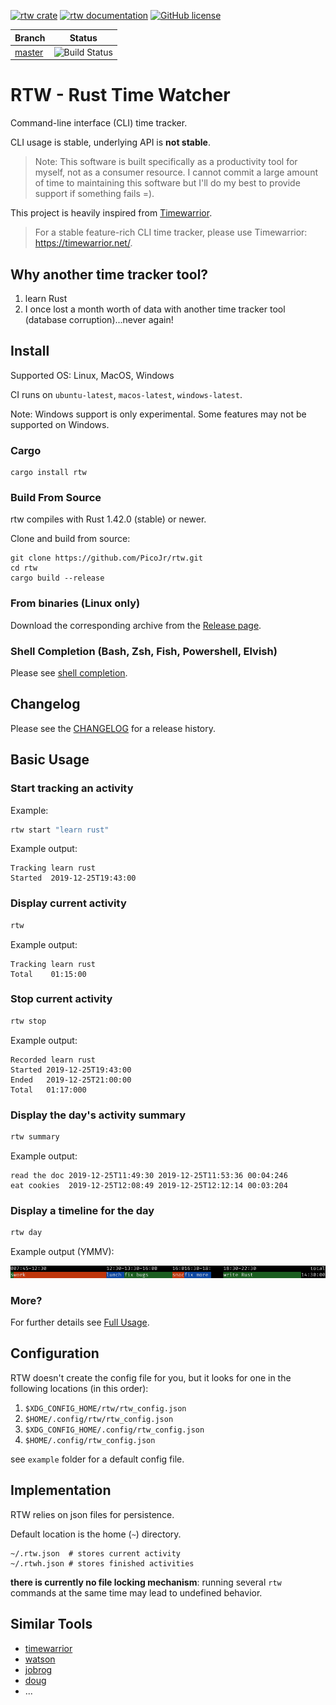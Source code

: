 [![rtw crate](https://img.shields.io/crates/v/rtw.svg)](https://crates.io/crates/rtw)
[![rtw documentation](https://docs.rs/rtw/badge.svg)](https://docs.rs/rtw)
[![GitHub license](https://img.shields.io/github/license/PicoJr/rtw)](https://github.com/PicoJr/rtw/blob/master/LICENSE)

|Branch|Status|
|------|------|
|[master](https://github.com/PicoJr/rtw/tree/master)|![Build Status](https://github.com/PicoJr/rtw/workflows/Rust/badge.svg?branch=master)|

# RTW - Rust Time Watcher

Command-line interface (CLI) time tracker.

CLI usage is stable, underlying API is **not stable**.

> Note: This software is built specifically as a productivity tool for myself,
> not as a consumer resource. I cannot commit a large amount of time to maintaining this
> software but I'll do my best to provide support if something fails =).

This project is heavily inspired from [Timewarrior](https://github.com/GothenburgBitFactory/timewarrior).

> For a stable feature-rich CLI time tracker, please use Timewarrior: https://timewarrior.net/.

## Why another time tracker tool?

1. learn Rust
2. I once lost a month worth of data with another time tracker tool (database corruption)...never again!

## Install

Supported OS: Linux, MacOS, Windows

CI runs on `ubuntu-latest`, `macos-latest`, `windows-latest`.

Note: Windows support is only experimental. Some features may not be supported on Windows.

### Cargo

```
cargo install rtw
```

### Build From Source

rtw compiles with Rust 1.42.0 (stable) or newer.

Clone and build from source:
```
git clone https://github.com/PicoJr/rtw.git
cd rtw
cargo build --release
```

### From binaries (Linux only)

Download the corresponding archive from the [Release page](https://github.com/picojr/rtw/releases).

### Shell Completion (Bash, Zsh, Fish, Powershell, Elvish)

Please see [shell completion](shell-completion.md).

## Changelog

Please see the [CHANGELOG](CHANGELOG.md) for a release history.

## Basic Usage

### Start tracking an activity

Example:
```bash
rtw start "learn rust"
```

Example output: 
```
Tracking learn rust
Started  2019-12-25T19:43:00
```

### Display current activity

``` bash
rtw
```

Example output: 
```
Tracking learn rust
Total    01:15:00
```

### Stop current activity

```bash
rtw stop
```

Example output: 
```
Recorded learn rust
Started 2019-12-25T19:43:00
Ended   2019-12-25T21:00:00
Total   01:17:000
```

### Display the day's activity summary

```bash
rtw summary
```

Example output: 
```
read the doc 2019-12-25T11:49:30 2019-12-25T11:53:36 00:04:246
eat cookies  2019-12-25T12:08:49 2019-12-25T12:12:14 00:03:204
```

### Display a timeline for the day

```bash
rtw day
```

Example output (YMMV):

![timeline](img/day.png)

### More?

For further details see [Full Usage](commands.md).

## Configuration

RTW doesn't create the config file for you, but it looks for one in the following locations (in this order):

1. `$XDG_CONFIG_HOME/rtw/rtw_config.json`
2. `$HOME/.config/rtw/rtw_config.json`
3. `$XDG_CONFIG_HOME/.config/rtw_config.json`
4. `$HOME/.config/rtw_config.json`

see `example` folder for a default config file.

## Implementation

RTW relies on json files for persistence.

Default location is the home (`~`) directory.

```
~/.rtw.json  # stores current activity
~/.rtwh.json # stores finished activities
```

**there is currently no file locking mechanism**: running several `rtw` commands at the same time
may lead to undefined behavior.

## Similar Tools

* [timewarrior](https://github.com/GothenburgBitFactory/timewarrior)
* [watson](https://github.com/TailorDev/Watson)
* [jobrog](https://github.com/dfhoughton/jobrog)
* [doug](https://github.com/chdsbd/doug)
* ...
